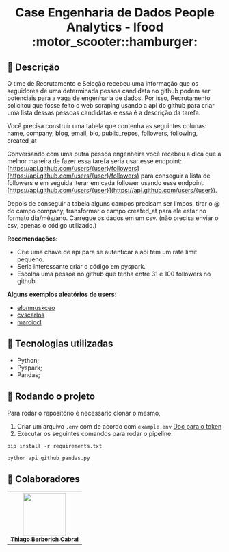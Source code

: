 
<h1 align="center">Case Engenharia de Dados People Analytics - Ifood :motor_scooter::hamburger:</h1>

## :memo: Descrição
O time de Recrutamento e Seleção recebeu uma informação que os seguidores de uma determinada pessoa candidata no github podem ser potenciais para a vaga de engenharia de dados. Por isso, Recrutamento solicitou que fosse feito o web scraping usando a api do github para criar uma lista dessas pessoas candidatas e essa é a descrição da tarefa.

Você precisa construir uma tabela que contenha as seguintes colunas:
name, company, blog, email, bio, public_repos, followers, following, created_at

Conversando com uma outra pessoa engenheira você recebeu a dica que a melhor maneira de fazer essa tarefa seria usar esse endpoint: [https://api.github.com/users/{user}/followers](https://api.github.com/users/{user}/followers) para conseguir a lista de followers e em seguida iterar em cada follower usando esse endpoint: [https://api.github.com/users/{user}](https://api.github.com/users/{user}).

Depois de conseguir a tabela alguns campos precisam ser limpos, tirar o @ do campo company, transformar o campo created_at para ele estar no formato dia/mês/ano. Carregue os dados em um csv. (não precisa enviar o csv, apenas o código utilizado.)

**Recomendações:**
- Crie uma chave de api para se autenticar a api tem um rate limit pequeno.
- Seria interessante criar o código em pyspark.
- Escolha uma pessoa no github que tenha entre 31 e 100 followers no github.

**Alguns exemplos aleatórios de users:**
- [elonmuskceo](https://github.com/elonmuskceo)
- [cvscarlos](https://github.com/cvscarlos)
- [marciocl](https://github.com/marciocl)


## :wrench:  Tecnologias utilizadas
* Python;
* Pyspark;
* Pandas;

## :rocket: Rodando o projeto
Para rodar o repositório é necessário clonar o mesmo,
1. Criar um arquivo `.env` com de acordo com `example.env` [Doc para o token](https://docs.github.com/pt/rest/authentication/authenticating-to-the-rest-api?apiVersion=2022-11-28)
2. Executar os seguintes comandos para rodar o pipeline:
```
pip install -r requirements.txt
```
```
python api_github_pandas.py    
```
## :handshake: Colaboradores
<table>
  <tr>
    <td align="center" >
      <a href="https://github.com/thiagobc98">
        <img src="https://avatars.githubusercontent.com/u/64330073?v=4" width="100px;" /><br> 
        <sub>
          <b>Thiago Berberich Cabral</b>
        </sub>
      </a>
  </tr>
</table>
